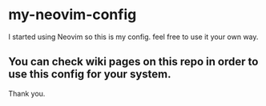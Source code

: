 # my-neovim-config
I started using Neovim so this is my config. feel free to use it your own way.

## You can check wiki pages on this repo in order to use this config for your system.

Thank you.
